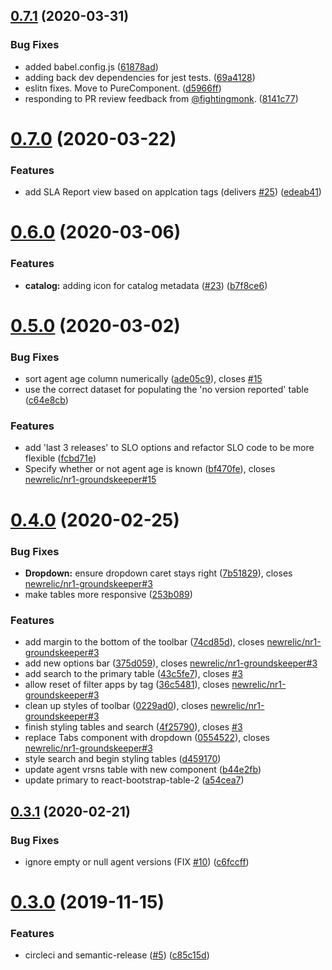 ## [0.7.1](https://github.com/newrelic/nr1-groundskeeper/compare/v0.7.0...v0.7.1) (2020-03-31)


### Bug Fixes

* added babel.config.js ([61878ad](https://github.com/newrelic/nr1-groundskeeper/commit/61878ad2c752bf54d86a01fa6aaf4e846f1e94d0))
* adding back dev dependencies for jest tests. ([69a4128](https://github.com/newrelic/nr1-groundskeeper/commit/69a4128ecbce6bcd589e641cc59be9d6a472db0c))
* eslitn fixes. Move to PureComponent. ([d5966ff](https://github.com/newrelic/nr1-groundskeeper/commit/d5966ff4d2fe7244e3904416e3d0b14765a016e0))
* responding to PR review feedback from [@fightingmonk](https://github.com/fightingmonk). ([8141c77](https://github.com/newrelic/nr1-groundskeeper/commit/8141c77334e9a7aee8065eccf5eac6fadd4616be))

# [0.7.0](https://github.com/newrelic/nr1-groundskeeper/compare/v0.6.0...v0.7.0) (2020-03-22)


### Features

* add SLA Report view based on applcation tags (delivers [#25](https://github.com/newrelic/nr1-groundskeeper/issues/25)) ([edeab41](https://github.com/newrelic/nr1-groundskeeper/commit/edeab4143588be91ef216feb36bcc57178c6927a))

# [0.6.0](https://github.com/newrelic/nr1-groundskeeper/compare/v0.5.0...v0.6.0) (2020-03-06)


### Features

* **catalog:** adding icon for catalog metadata ([#23](https://github.com/newrelic/nr1-groundskeeper/issues/23)) ([b7f8ce6](https://github.com/newrelic/nr1-groundskeeper/commit/b7f8ce63a8e241cd18b852e723e3ec0ae9d653cf))

# [0.5.0](https://github.com/newrelic/nr1-groundskeeper/compare/v0.4.0...v0.5.0) (2020-03-02)


### Bug Fixes

* sort agent age column numerically ([ade05c9](https://github.com/newrelic/nr1-groundskeeper/commit/ade05c96cf3548d9294f832cfcf2f7d5bee83f09)), closes [#15](https://github.com/newrelic/nr1-groundskeeper/issues/15)
* use the correct dataset for populating the 'no version reported' table ([c64e8cb](https://github.com/newrelic/nr1-groundskeeper/commit/c64e8cbdd6e51fa16b4fdc96be3d7dd2e1fcee42))


### Features

* add 'last 3 releases' to SLO options and refactor SLO code to be more flexible ([fcbd71e](https://github.com/newrelic/nr1-groundskeeper/commit/fcbd71e5828b4367c2987a9fe4fd1e24534d8413))
* Specify whether or not agent age is known ([bf470fe](https://github.com/newrelic/nr1-groundskeeper/commit/bf470fe920d26c77e5214247ec453aa28f4bacc2)), closes [newrelic/nr1-groundskeeper#15](https://github.com/newrelic/nr1-groundskeeper/issues/15)

# [0.4.0](https://github.com/newrelic/nr1-groundskeeper/compare/v0.3.1...v0.4.0) (2020-02-25)


### Bug Fixes

* **Dropdown:** ensure dropdown caret stays right ([7b51829](https://github.com/newrelic/nr1-groundskeeper/commit/7b5182917cd05e274aeb5a87fdd7aa299d37a698)), closes [newrelic/nr1-groundskeeper#3](https://github.com/newrelic/nr1-groundskeeper/issues/3)
* make tables more responsive ([253b089](https://github.com/newrelic/nr1-groundskeeper/commit/253b089fc81a70ae1043662d5f0d7bb91879417d))


### Features

* add margin to the bottom of the toolbar ([74cd85d](https://github.com/newrelic/nr1-groundskeeper/commit/74cd85d0f1b64c5d794155e7657d27aaa61224fb)), closes [newrelic/nr1-groundskeeper#3](https://github.com/newrelic/nr1-groundskeeper/issues/3)
* add new options bar ([375d059](https://github.com/newrelic/nr1-groundskeeper/commit/375d05979e103ff7b8b72b3bf351019dc5def851)), closes [newrelic/nr1-groundskeeper#3](https://github.com/newrelic/nr1-groundskeeper/issues/3)
* add search to the primary table ([43c5fe7](https://github.com/newrelic/nr1-groundskeeper/commit/43c5fe7de042de0ebfe8d897b2baa788a85bd060)), closes [#3](https://github.com/newrelic/nr1-groundskeeper/issues/3)
* allow reset of filter apps by tag ([36c5481](https://github.com/newrelic/nr1-groundskeeper/commit/36c5481d470447bf02d142461b7798cd54542d82)), closes [newrelic/nr1-groundskeeper#3](https://github.com/newrelic/nr1-groundskeeper/issues/3)
* clean up styles of toolbar ([0229ad0](https://github.com/newrelic/nr1-groundskeeper/commit/0229ad0ad16afec12b47cb9d99dec3514e3e1af7)), closes [newrelic/nr1-groundskeeper#3](https://github.com/newrelic/nr1-groundskeeper/issues/3)
* finish styling tables and search ([4f25790](https://github.com/newrelic/nr1-groundskeeper/commit/4f25790f34332b7a9a1e80ab42b619060d0283bd)), closes [#3](https://github.com/newrelic/nr1-groundskeeper/issues/3)
* replace Tabs component with dropdown ([0554522](https://github.com/newrelic/nr1-groundskeeper/commit/055452265adf5241649ce812a32cc56482bbea50)), closes [newrelic/nr1-groundskeeper#3](https://github.com/newrelic/nr1-groundskeeper/issues/3)
* style search and begin styling tables ([d459170](https://github.com/newrelic/nr1-groundskeeper/commit/d459170113307bcf1a71e45880df5bb4963618a4))
* update agent vrsns table with new component ([b44e2fb](https://github.com/newrelic/nr1-groundskeeper/commit/b44e2fb8e4cc26006520c22a27829b3d20e6dba3))
* update primary to react-bootstrap-table-2 ([a54cea7](https://github.com/newrelic/nr1-groundskeeper/commit/a54cea725b8d158f3c7026bb4443649cf36eaf0d))

## [0.3.1](https://github.com/newrelic/nr1-groundskeeper/compare/v0.3.0...v0.3.1) (2020-02-21)


### Bug Fixes

* ignore empty or null agent versions (FIX [#10](https://github.com/newrelic/nr1-groundskeeper/issues/10)) ([c6fccff](https://github.com/newrelic/nr1-groundskeeper/commit/c6fccff64177ab8f424e2b2704ef34348252e5ff))

# [0.3.0](https://github.com/newrelic/nr1-groundskeeper/compare/v0.2.3...v0.3.0) (2019-11-15)


### Features

* circleci and semantic-release ([#5](https://github.com/newrelic/nr1-groundskeeper/issues/5)) ([c85c15d](https://github.com/newrelic/nr1-groundskeeper/commit/c85c15d0d92d9fd216cb779a1041f1b2f64a69be))
